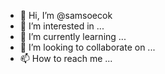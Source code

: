 - 👋 Hi, I’m @samsoecok
- 👀 I’m interested in ...
- 🌱 I’m currently learning ...
- 💞️ I’m looking to collaborate on ...
- 📫 How to reach me ...

<!---
samsoecok/samsoecok is a ✨ special ✨ repository because its `README.md` (this file) appears on your GitHub profile.
You can click the Preview link to take a look at your changes.
--->
